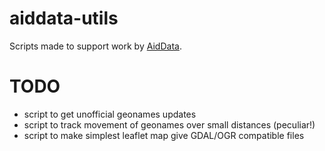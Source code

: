 aiddata-utils
=============

Scripts made to support work by [AidData](aiddata.org).

TODO
====

* script to get unofficial geonames updates
* script to track movement of geonames over small distances (peculiar!)
* script to make simplest leaflet map give GDAL/OGR compatible files
